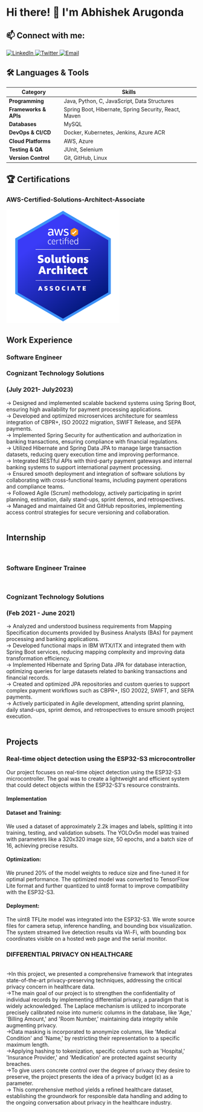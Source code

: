 

# Hi there! 👋 I'm Abhishek Arugonda






<h2>📫 Connect with me:</h2>

<p>
  <a href="https://www.linkedin.com/in/abhishek-arugonda-bb611a1b2/" target="_blank">
    <img src="https://img.icons8.com/color/48/000000/linkedin.png" alt="LinkedIn"/>
  </a>

  <a href="https://x.com/home" target="_blank">
    <img src="https://img.icons8.com/color/48/000000/twitter--v1.png" alt="Twitter"/>
  </a>

  <a href="mailto:abhishek.arugonda223@gmail.com" target="_blank">
    <img src="https://img.icons8.com/color/48/000000/gmail--v1.png" alt="Email"/>
  </a>
</p>







<h2>🛠️ Languages & Tools</h2>

<table>
    <thead>
        <tr>
            <th>Category</th>
            <th>Skills</th>
        </tr>
    </thead>
    <tbody>
        <tr>
            <td><strong>Programming</strong></td>
            <td>Java, Python, C, JavaScript, Data Structures</td>
        </tr>
        <tr>
            <td><strong>Frameworks & APIs</strong></td>
            <td>Spring Boot, Hibernate, Spring Security, React, Maven</td>
        </tr>
        <tr>
            <td><strong>Databases</strong></td>
            <td>MySQL</td>
        </tr>
        <tr>
            <td><strong>DevOps & CI/CD</strong></td>
            <td>Docker, Kubernetes, Jenkins, Azure ACR</td>
        </tr>
        <tr>
            <td><strong>Cloud Platforms</strong></td>
            <td>AWS, Azure</td>
        </tr>
        <tr>
            <td><strong>Testing & QA</strong></td>
            <td>JUnit, Selenium</td>
        </tr>
        <tr>
            <td><strong>Version Control</strong></td>
            <td>Git, GitHub, Linux</td>
        </tr>
    </tbody>
</table>

</body>
</html>









## <h2>🏆 Certifications</h2>

### AWS-Certified-Solutions-Architect-Associate  
<img src="https://github.com/AbhishekWorld2024/AbhishekWorld2024/blob/main/aws-certified-solutions-architect-associate.png?raw=true" alt="AWS Certificate" width="300"/>


<h2>Work Experience</h2>
<h3>Software Engineer</h3>
<h3>Cognizant Technology Solutions</h3>                                                                         <h3>  (July 2021- July2023)</h3>
-> Designed and implemented scalable backend systems using Spring Boot, ensuring high availability for payment processing applications.<br>
-> Developed and optimized microservices architecture for seamless integration of CBPR+, ISO 20022 migration, SWIFT Release, and SEPA payments.<br>
-> Implemented Spring Security for authentication and authorization in banking transactions, ensuring compliance with financial regulations.<br>
-> Utilized Hibernate and Spring Data JPA to manage large transaction datasets, reducing query execution time and improving performance.<br>
-> Integrated RESTful APIs with third-party payment gateways and internal banking systems to support international payment processing.<br>
-> Ensured smooth deployment and integration of software solutions by collaborating with cross-functional teams, including payment operations and compliance teams.<br>
-> Followed Agile (Scrum) methodology, actively participating in sprint planning, estimation, daily stand-ups, sprint demos, and retrospectives.<br>
-> Managed and maintained Git and GitHub repositories, implementing access control strategies for secure versioning and collaboration.<br><br>


<h2>Internship</h2><br>
<h3>Software Engineer Trainee</h3><br>
<h3>Cognizant Technology Solutions</h3>   <h3>(Feb 2021 - June 2021)</h3>
-> Analyzed and understood business requirements from Mapping Specification documents provided by Business Analysts (BAs) for payment processing and banking applications.<br>
-> Developed functional maps in IBM WTX/ITX and integrated them with Spring Boot services, reducing mapping complexity and improving data transformation efficiency.<br>
-> Implemented Hibernate and Spring Data JPA for database interaction, optimizing queries for large datasets related to banking transactions and financial records.<br>
-> Created and optimized JPA repositories and custom queries to support complex payment workflows such as CBPR+, ISO 20022, SWIFT, and SEPA payments.<br>
-> Actively participated in Agile development, attending sprint planning, daily stand-ups, sprint demos, and retrospectives to ensure smooth project execution.<br><br>


<h2>Projects</h2>
<h3>Real-time object detection using the ESP32-S3 microcontroller</h3>
<p>Our project focuses on real-time object detection using the ESP32-S3 microcontroller. The goal was to create a lightweight and efficient system that could detect objects within the ESP32-S3's resource constraints.</p>

<h4>Implementation</h4>
<h4>Dataset and Training:</h4>
<p>We used a dataset of approximately 2.2k images and labels, splitting it into training, testing, and validation subsets. The YOLOv5n model was trained with parameters like a 320x320 image size, 50 epochs, and a batch size of 16, achieving precise results.</p>

<h4>Optimization:</h4>
<p>We pruned 20% of the model weights to reduce size and fine-tuned it for optimal performance. The optimized model was converted to TensorFlow Lite format and further quantized to uint8 format to improve compatibility with the ESP32-S3.</p>

<h4>Deployment:</h4>
<p>The uint8 TFLite model was integrated into the ESP32-S3. We wrote source files for camera setup, inference handling, and bounding box visualization. The system streamed live detection results via Wi-Fi, with bounding box coordinates visible on a hosted web page and the serial monitor.</p>


 <h3>DIFFERENTIAL PRIVACY ON HEALTHCARE</h3><br>
->In this project, we presented a comprehensive framework that integrates state-of-the-art
privacy-preserving techniques, addressing the critical privacy concern in healthcare data.<br>
->The main goal of our project is to strengthen the confidentiality of individual records by
implementing differential privacy, a paradigm that is widely acknowledged. The Laplace
mechanism is utilized to incorporate precisely calibrated noise into numeric columns in the database, like
'Age,' 'Billing Amount,' and 'Room Number,' maintaining data integrity while augmenting
privacy.<br>
->Data masking is incorporated to anonymize columns, like 'Medical
Condition' and 'Name,' by restricting their representation to a specific maximum length.<br>
->Applying hashing to tokenization, specific columns such as 'Hospital,' 'Insurance Provider,' and
'Medication' are protected against security breaches.<br>
->To give users concrete control over the degree of privacy they desire to
preserve, the project presents the idea of a privacy budget (ε) as a parameter. <br>
-> This comprehensive method yields a refined healthcare dataset, establishing the groundwork for
responsible data handling and adding to the ongoing conversation about privacy in the
healthcare industry.<br>




